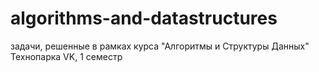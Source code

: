 # algorithms-and-datastructures
задачи, решенные в рамках курса "Алгоритмы и Структуры Данных"  Технопарка VK, 1 семестр
